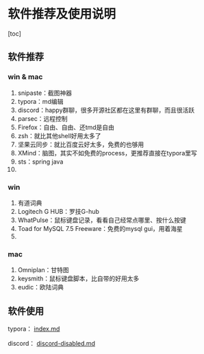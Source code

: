 # 软件推荐及使用说明

[toc]



## 软件推荐

### win & mac

1. snipaste：截图神器
2. typora：md编辑
3. discord：happy群聊，很多开源社区都在这里有群聊，而且很活跃
4. parsec：远程控制
5. Firefox：自由、自由、还tmd是自由
6. zsh：就比其他shell好用太多了
7. 坚果云同步：就比百度云好太多，免费的也够用
8. XMind：脑图，其实不如免费的process，更推荐直接在typora里写
9. sts：spring java
10. 



### win

1. 有道词典
2. Logitech G HUB：罗技G-hub
3. WhatPulse：鼠标键盘记录，看看自己经常点哪里、按什么按键
4. Toad for MySQL 7.5 Freeware：免费的mysql gui，用着海星
5. 



### mac

1. Omniplan：甘特图
2. keysmith：鼠标键盘脚本，比自带的好用太多
3. eudic：欧陆词典



## 软件使用

typora： [index.md](typora/新版说明（2022-06-09）/index.md) 

discord： [discord-disabled.md](discord/discord-disabled.md) 














